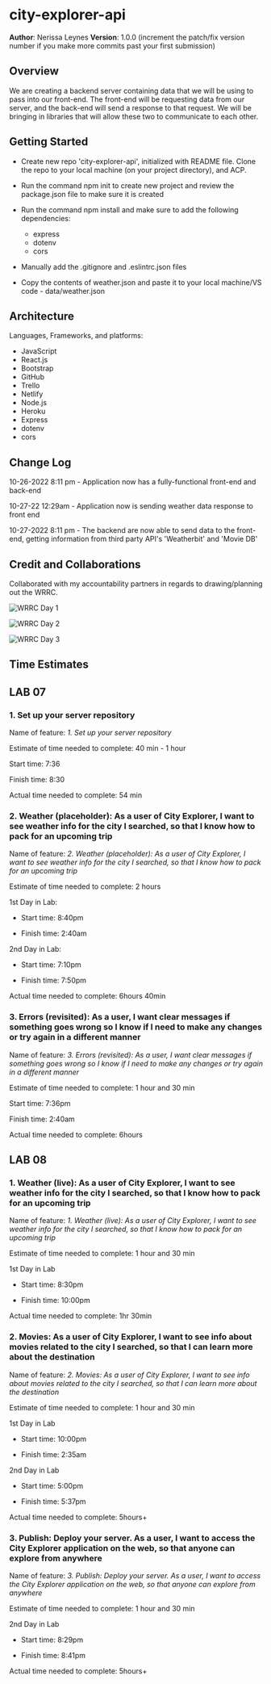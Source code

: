 # city-explorer-api

**Author**: Nerissa Leynes
**Version**: 1.0.0 (increment the patch/fix version number if you make more commits past your first submission)

## Overview

We are creating a backend server containing data that we will be using to pass into our front-end. The front-end will be requesting data from our server, and the back-end will send a response to that request. We will be bringing in libraries that will allow these two to communicate to each other.

## Getting Started

- Create new repo 'city-explorer-api', initialized with README file. Clone the repo to your local machine (on your project directory), and ACP.

- Run the command npm init to create new project and review the package.json file to make sure it is created

- Run the command npm install and make sure to add the following dependencies:
  - express
  - dotenv
  - cors

- Manually add the .gitignore and .eslintrc.json files

- Copy the contents of weather.json and paste it to your local machine/VS code - data/weather.json

## Architecture

Languages, Frameworks, and platforms:

- JavaScript
- React.js
- Bootstrap
- GitHub
- Trello
- Netlify
- Node.js
- Heroku
- Express
- dotenv
- cors

## Change Log

10-26-2022 8:11 pm - Application now has a fully-functional front-end and back-end

10-27-22 12:29am - Application now is sending weather data response to front end

10-27-2022 8:11 pm - The backend are now able to send data to the front-end, getting information from third party API's 'Weatherbit' and 'Movie DB'

## Credit and Collaborations

Collaborated with my accountability partners in regards to drawing/planning out the WRRC.

![WRRC Day 1](src/images/WRRC.jpg)

![WRRC Day 2](src/images/Lab_07_WRRC.jpg)

![WRRC Day 3](src/images/Lab_08_WRRC.jpg)

## Time Estimates

## LAB 07

### 1. Set up your server repository

Name of feature: *1. Set up your server repository*

Estimate of time needed to complete: 40 min - 1 hour

Start time: 7:36

Finish time: 8:30

Actual time needed to complete: 54 min

### 2. Weather (placeholder): As a user of City Explorer, I want to see weather info for the city I searched, so that I know how to pack for an upcoming trip

Name of feature: *2. Weather (placeholder): As a user of City Explorer, I want to see weather info for the city I searched, so that I know how to pack for an upcoming trip*

Estimate of time needed to complete: 2 hours

1st Day in Lab:

- Start time: 8:40pm

- Finish time: 2:40am

2nd Day in Lab:

- Start time: 7:10pm

- Finish time: 7:50pm

Actual time needed to complete: 6hours 40min

### 3. Errors (revisited): As a user, I want clear messages if something goes wrong so I know if I need to make any changes or try again in a different manner

Name of feature: *3. Errors (revisited): As a user, I want clear messages if something goes wrong so I know if I need to make any changes or try again in a different manner*

Estimate of time needed to complete: 1 hour and 30 min

Start time: 7:36pm

Finish time: 2:40am

Actual time needed to complete: 6hours

## LAB 08

### 1. Weather (live): As a user of City Explorer, I want to see weather info for the city I searched, so that I know how to pack for an upcoming trip

Name of feature: *1. Weather (live): As a user of City Explorer, I want to see weather info for the city I searched, so that I know how to pack for an upcoming trip*

Estimate of time needed to complete: 1 hour and 30 min

1st Day in Lab

- Start time: 8:30pm

- Finish time: 10:00pm

Actual time needed to complete: 1hr 30min

### 2. Movies: As a user of City Explorer, I want to see info about movies related to the city I searched, so that I can learn more about the destination

Name of feature: *2. Movies: As a user of City Explorer, I want to see info about movies related to the city I searched, so that I can learn more about the destination*

Estimate of time needed to complete: 1 hour and 30 min

1st Day in Lab

- Start time: 10:00pm

- Finish time: 2:35am

2nd Day in Lab

- Start time: 5:00pm

- Finish time: 5:37pm

Actual time needed to complete: 5hours+

### 3. Publish: Deploy your server. As a user, I want to access the City Explorer application on the web, so that anyone can explore from anywhere

Name of feature: *3. Publish: Deploy your server. As a user, I want to access the City Explorer application on the web, so that anyone can explore from anywhere*

Estimate of time needed to complete: 1 hour and 30 min

2nd Day in Lab

- Start time: 8:29pm

- Finish time: 8:41pm

Actual time needed to complete: 5hours+
